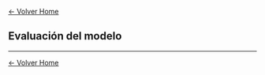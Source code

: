 [<- Volver Home](../README.md)  


## Evaluación del modelo




  ***
[<- Volver Home](../README.md)
